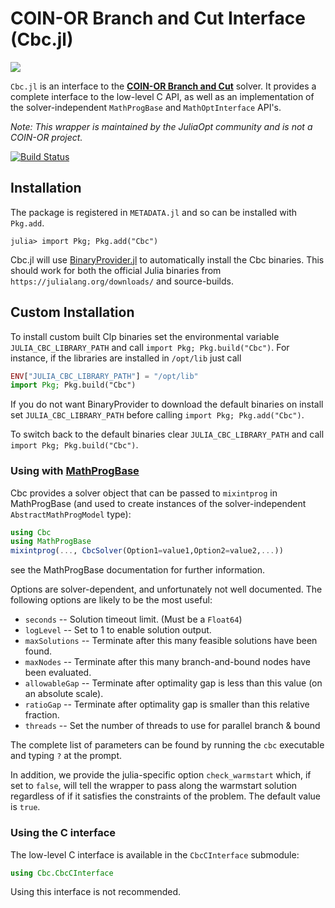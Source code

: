 # COIN-OR Branch and Cut Interface (Cbc.jl)

[![](https://www.coin-or.org/wordpress/wp-content/uploads/2014/08/COINOR.png)](https://www.coin-or.org)

`Cbc.jl` is an interface to the **[COIN-OR Branch and Cut](https://projects.coin-or.org/Cbc)**
solver. It provides a complete interface to the low-level C API, as well as an
implementation of the solver-independent `MathProgBase` and `MathOptInterface`
API's.   

*Note: This wrapper is maintained by the JuliaOpt community and is not a COIN-OR
project.*


[![Build Status](https://travis-ci.org/JuliaOpt/Cbc.jl.svg?branch=master)](https://travis-ci.org/JuliaOpt/Cbc.jl)

## Installation

The package is registered in `METADATA.jl` and so can be installed with `Pkg.add`.

```
julia> import Pkg; Pkg.add("Cbc")
```

Cbc.jl will use [BinaryProvider.jl](https://github.com/JuliaPackaging/BinaryProvider.jl) to automatically install the Cbc binaries. This should work for both the official Julia binaries from `https://julialang.org/downloads/` and source-builds.

## Custom Installation

To install custom built Clp binaries set the environmental variable `JULIA_CBC_LIBRARY_PATH` and call `import Pkg; Pkg.build("Cbc")`. For instance, if the libraries are installed in `/opt/lib` just call
```julia
ENV["JULIA_CBC_LIBRARY_PATH"] = "/opt/lib"
import Pkg; Pkg.build("Cbc")
```
If you do not want BinaryProvider to download the default binaries on install set  `JULIA_CBC_LIBRARY_PATH`  before calling `import Pkg; Pkg.add("Cbc")`.

To switch back to the default binaries clear `JULIA_CBC_LIBRARY_PATH` and call `import Pkg; Pkg.build("Cbc")`.

### Using with **[MathProgBase]**

Cbc provides a solver object that can be passed to ``mixintprog`` in MathProgBase (and used to create instances of the solver-independent ``AbstractMathProgModel`` type):

```julia
using Cbc
using MathProgBase
mixintprog(..., CbcSolver(Option1=value1,Option2=value2,...))
```

see the MathProgBase documentation for further information.

Options are solver-dependent, and unfortunately not well documented.
The following options are likely to be the most useful:

* ``seconds`` -- Solution timeout limit. (Must be a ``Float64``)
* ``logLevel`` -- Set to 1 to enable solution output.
* ``maxSolutions`` -- Terminate after this many feasible solutions have been found.
* ``maxNodes`` -- Terminate after this many branch-and-bound nodes have been evaluated.
* ``allowableGap`` -- Terminate after optimality gap is less than this value (on an absolute scale).
* ``ratioGap`` -- Terminate after optimality gap is smaller than this relative fraction.
* ``threads`` -- Set the number of threads to use for parallel branch & bound

The complete list of parameters can be found by running the ``cbc`` executable and typing ``?`` at the prompt.

In addition, we provide the julia-specific option ``check_warmstart`` which, if set to ``false``, will tell the wrapper to pass along the warmstart solution regardless of if it satisfies the constraints of the problem. The default value is ``true``.

### Using the C interface

The low-level C interface is available in the ``CbcCInterface`` submodule:
```julia
using Cbc.CbcCInterface
```

Using this interface is not recommended.

[Cbc]: https://projects.coin-or.org/Cbc
[MathProgBase]: https://github.com/JuliaOpt/MathProgBase.jl
